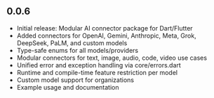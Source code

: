 ## 0.0.6

- Initial release: Modular AI connector package for Dart/Flutter
- Added connectors for OpenAI, Gemini, Anthropic, Meta, Grok, DeepSeek, PaLM, and custom models
- Type-safe enums for all models/providers
- Modular connectors for text, image, audio, code, video use cases
- Unified error and exception handling via core/errors.dart
- Runtime and compile-time feature restriction per model
- Custom model support for organizations
- Example usage and documentation
